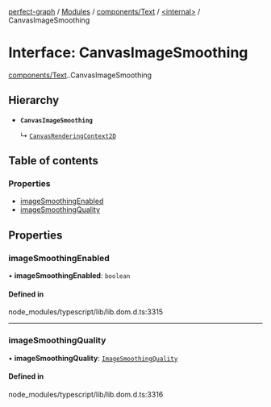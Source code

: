 [perfect-graph](../README.md) / [Modules](../modules.md) / [components/Text](../modules/components_Text.md) / [<internal\>](../modules/components_Text._internal_.md) / CanvasImageSmoothing

# Interface: CanvasImageSmoothing

[components/Text](../modules/components_Text.md).[<internal>](../modules/components_Text._internal_.md).CanvasImageSmoothing

## Hierarchy

- **`CanvasImageSmoothing`**

  ↳ [`CanvasRenderingContext2D`](components_Text._internal_.CanvasRenderingContext2D.md)

## Table of contents

### Properties

- [imageSmoothingEnabled](components_Text._internal_.CanvasImageSmoothing.md#imagesmoothingenabled)
- [imageSmoothingQuality](components_Text._internal_.CanvasImageSmoothing.md#imagesmoothingquality)

## Properties

### imageSmoothingEnabled

• **imageSmoothingEnabled**: `boolean`

#### Defined in

node_modules/typescript/lib/lib.dom.d.ts:3315

___

### imageSmoothingQuality

• **imageSmoothingQuality**: [`ImageSmoothingQuality`](../modules/components_Text._internal_.md#imagesmoothingquality)

#### Defined in

node_modules/typescript/lib/lib.dom.d.ts:3316
